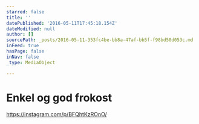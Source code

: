 ```yaml
---
starred: false
title: ''
datePublished: '2016-05-11T17:45:18.154Z'
dateModified: null
author: []
sourcePath: _posts/2016-05-11-353fc4be-bb8a-47af-bb5f-f98bd50d053c.md
inFeed: true
hasPage: false
inNav: false
_type: MediaObject

---
```

# Enkel og god frokost

https://instagram.com/p/BFQhtKzROnO/